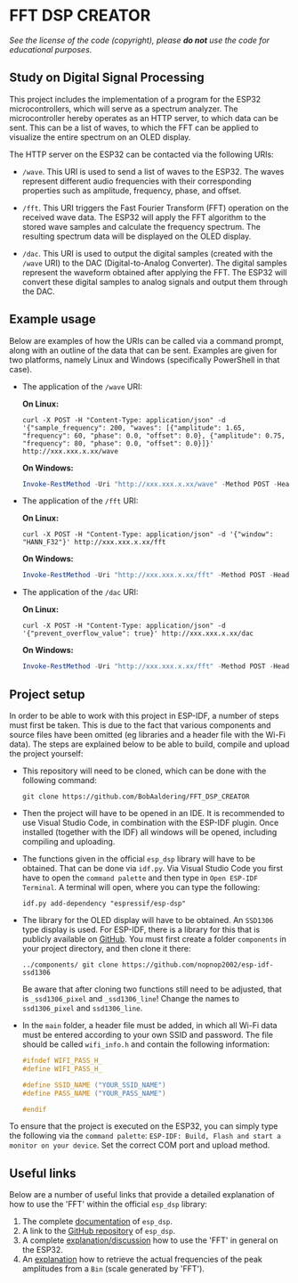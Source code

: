 # FFT DSP CREATOR

_See the license of the code (copyright), please **do not** use the code for educational purposes._

## Study on Digital Signal Processing

This project includes the implementation of a program for the ESP32 microcontrollers, which will serve as a spectrum analyzer. The microcontroller hereby operates as an HTTP server, to which data can be sent. This can be a list of waves, to which the FFT can be applied to visualize the entire spectrum on an OLED display.

The HTTP server on the ESP32 can be contacted via the following URIs:

- `/wave`. This URI is used to send a list of waves to the ESP32. The waves represent different audio frequencies with their corresponding properties such as amplitude, frequency, phase, and offset.

- `/fft`. This URI triggers the Fast Fourier Transform (FFT) operation on the received wave data. The ESP32 will apply the FFT algorithm to the stored wave samples and calculate the frequency spectrum. The resulting spectrum data will be displayed on the OLED display.

- `/dac`. This URI is used to output the digital samples (created with the `/wave` URI) to the DAC (Digital-to-Analog Converter). The digital samples represent the waveform obtained after applying the FFT. The ESP32 will convert these digital samples to analog signals and output them through the DAC.

## Example usage

Below are examples of how the URIs can be called via a command prompt, along with an outline of the data that can be sent. Examples are given for two platforms, namely Linux and Windows (specifically PowerShell in that case).

- The application of the `/wave` URI:

    **On Linux:**
    ```shell
    curl -X POST -H "Content-Type: application/json" -d '{"sample_frequency": 200, "waves": [{"amplitude": 1.65, "frequency": 60, "phase": 0.0, "offset": 0.0}, {"amplitude": 0.75, "frequency": 80, "phase": 0.0, "offset": 0.0}]}' http://xxx.xxx.x.xx/wave
    ```

    **On Windows:**
    ```powershell
    Invoke-RestMethod -Uri "http://xxx.xxx.x.xx/wave" -Method POST -Headers @{"Content-Type"="application/json"} -Body '{"sample_frequency": 200, "waves": [{"amplitude": 1.65, "frequency": 60, "phase": 0.0, "offset": 0.0}, {"amplitude": 0.75, "frequency": 80, "phase": 0.0, "offset": 0.0}]} 
    ```

- The application of the `/fft` URI:

    **On Linux:**
    ```shell
    curl -X POST -H "Content-Type: application/json" -d '{"window": "HANN_F32"}' http://xxx.xxx.x.xx/fft 
    ```

    **On Windows:**
    ```powershell
    Invoke-RestMethod -Uri "http://xxx.xxx.x.xx/fft" -Method POST -Headers @{"Content-Type"="application/json"} -Body '{"window": "HANN_F32"}'
    ```

- The application of the `/dac` URI:

    **On Linux:**
    ```shell
    curl -X POST -H "Content-Type: application/json" -d '{"prevent_overflow_value": true}' http://xxx.xxx.x.xx/dac
    ```

    **On Windows:**
    ```powershell
    Invoke-RestMethod -Uri "http://xxx.xxx.x.xx/fft" -Method POST -Headers @{"Content-Type"="application/json"} -Body '{"prevent_overflow_value": true}'
    ```

## Project setup

In order to be able to work with this project in ESP-IDF, a number of steps must first be taken. This is due to the fact that various components and source files have been omitted (eg libraries and a header file with the Wi-Fi data). The steps are explained below to be able to build, compile and upload the project yourself:

- This repository will need to be cloned, which can be done with the following command:
    ```shell
    git clone https://github.com/BobAaldering/FFT_DSP_CREATOR
    ```

- Then the project will have to be opened in an IDE. It is recommended to use Visual Studio Code, in combination with the ESP-IDF plugin. Once installed (together with the IDF) all windows will be opened, including compiling and uploading.

- The functions given in the official `esp_dsp` library will have to be obtained. That can be done via `idf.py`. Via Visual Studio Code you first have to open the `command palette` and then type in `Open ESP-IDF Terminal`. A terminal will open, where you can type the following:
    ```shell
    idf.py add-dependency "espressif/esp-dsp"
    ```

- The library for the OLED display will have to be obtained. An `SSD1306` type display is used. For ESP-IDF, there is a library for this that is publicly available on [GitHub](https://github.com/nopnop2002/esp-idf-ssd1306). You must first create a folder `components` in your project directory, and then clone it there:
    ```shell
    ../components/ git clone https://github.com/nopnop2002/esp-idf-ssd1306
    ```
    Be aware that after cloning two functions still need to be adjusted, that is `_ssd1306_pixel` and `_ssd1306_line`! Change the names to `ssd1306_pixel` and `ssd1306_line`.

- In the `main` folder, a header file must be added, in which all Wi-Fi data must be entered according to your own SSID and password. The file should be called `wifi_info.h` and contain the following information:
    ```c
    #ifndef WIFI_PASS_H_
    #define WIFI_PASS_H_

    #define SSID_NAME ("YOUR_SSID_NAME")
    #define PASS_NAME ("YOUR_PASS_NAME")

    #endif
    ```

To ensure that the project is executed on the ESP32, you can simply type the following via the `command palette`: `ESP-IDF: Build, Flash and start a monitor on your device`. Set the correct COM port and upload method.

## Useful links

Below are a number of useful links that provide a detailed explanation of how to use the 'FFT' within the official `esp_dsp` library:

1. The complete [documentation](https://espressif-docs.readthedocs-hosted.com/projects/esp-dsp/en/latest/esp-dsp-apis.html) of `esp_dsp`.
2. A link to the [GitHub repository](https://github.com/espressif/esp-dsp) of `esp_dsp`.
3. A complete [explanation/discussion](https://github.com/espressif/esp-dsp/issues/4) how to use the 'FFT' in general on the ESP32.
4. An [explanation](https://github.com/espressif/esp-dsp/issues/21) how to retrieve the actual frequencies of the peak amplitudes from a `Bin` (scale generated by 'FFT').
